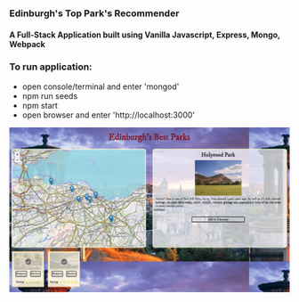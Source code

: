 ### Edinburgh's Top Park's Recommender
####  A Full-Stack Application built using Vanilla Javascript, Express, Mongo, Webpack

### To run application:
- open console/terminal and enter 'mongod'
- npm run seeds
- npm start
- open browser and enter 'http://localhost:3000'

![alt text](screenshot.png 'height=10px' )
